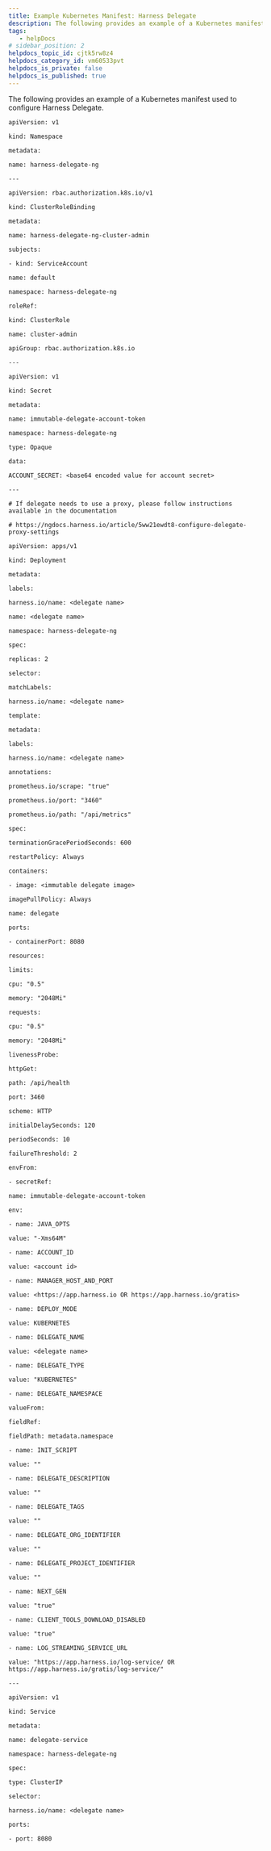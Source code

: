 ```yaml
---
title: Example Kubernetes Manifest: Harness Delegate
description: The following provides an example of a Kubernetes manifest used to configure Harness Delegate. apiVersion --  v1 kind --  Namespace metadata --  name --  harness-delegate-ng --- apiVersion --  rbac.authorization.k8…
tags: 
   - helpDocs
# sidebar_position: 2
helpdocs_topic_id: cjtk5rw8z4
helpdocs_category_id: vm60533pvt
helpdocs_is_private: false
helpdocs_is_published: true
---
```


The following provides an example of a Kubernetes manifest used to configure Harness Delegate.

`apiVersion: v1`

`kind: Namespace`

`metadata:`

`name: harness-delegate-ng`

`---`

`apiVersion: rbac.authorization.k8s.io/v1`

`kind: ClusterRoleBinding`

`metadata:`

`name: harness-delegate-ng-cluster-admin`

`subjects:`

`- kind: ServiceAccount`

`name: default`

`namespace: harness-delegate-ng`

`roleRef:`

`kind: ClusterRole`

`name: cluster-admin`

`apiGroup: rbac.authorization.k8s.io`

`---`

`apiVersion: v1`

`kind: Secret`

`metadata:`

`name: immutable-delegate-account-token`

`namespace: harness-delegate-ng`

`type: Opaque`

`data:`

`ACCOUNT_SECRET: <base64 encoded value for account secret>`

`---`

`# If delegate needs to use a proxy, please follow instructions available in the documentation`

`# https://ngdocs.harness.io/article/5ww21ewdt8-configure-delegate-proxy-settings`

`apiVersion: apps/v1`

`kind: Deployment`

`metadata:`

`labels:`

`harness.io/name: <delegate name>`

`name: <delegate name>`

`namespace: harness-delegate-ng`

`spec:`

`replicas: 2`

`selector:`

`matchLabels:`

`harness.io/name: <delegate name>`

`template:`

`metadata:`

`labels:`

`harness.io/name: <delegate name>`

`annotations:`

`prometheus.io/scrape: "true"`

`prometheus.io/port: "3460"`

`prometheus.io/path: "/api/metrics"`

`spec:`

`terminationGracePeriodSeconds: 600`

`restartPolicy: Always`

`containers:`

`- image: <immutable delegate image>`

`imagePullPolicy: Always`

`name: delegate`

`ports:`

`- containerPort: 8080`

`resources:`

`limits:`

`cpu: "0.5"`

`memory: "2048Mi"`

`requests:`

`cpu: "0.5"`

`memory: "2048Mi"`

`livenessProbe:`

`httpGet:`

`path: /api/health`

`port: 3460`

`scheme: HTTP`

`initialDelaySeconds: 120`

`periodSeconds: 10`

`failureThreshold: 2`

`envFrom:`

`- secretRef:`

`name: immutable-delegate-account-token`

`env:`

`- name: JAVA_OPTS`

`value: "-Xms64M"`

`- name: ACCOUNT_ID`

`value: <account id>`

`- name: MANAGER_HOST_AND_PORT`

`value: <https://app.harness.io OR https://app.harness.io/gratis>`

`- name: DEPLOY_MODE`

`value: KUBERNETES`

`- name: DELEGATE_NAME`

`value: <delegate name>`

`- name: DELEGATE_TYPE`

`value: "KUBERNETES"`

`- name: DELEGATE_NAMESPACE`

`valueFrom:`

`fieldRef:`

`fieldPath: metadata.namespace`

`- name: INIT_SCRIPT`

`value: ""`

`- name: DELEGATE_DESCRIPTION`

`value: ""`

`- name: DELEGATE_TAGS`

`value: ""`

`- name: DELEGATE_ORG_IDENTIFIER`

`value: ""`

`- name: DELEGATE_PROJECT_IDENTIFIER`

`value: ""`

`- name: NEXT_GEN`

`value: "true"`

`- name: CLIENT_TOOLS_DOWNLOAD_DISABLED`

`value: "true"`

`- name: LOG_STREAMING_SERVICE_URL`

`value: "https://app.harness.io/log-service/ OR https://app.harness.io/gratis/log-service/"`

`---`

`apiVersion: v1`

`kind: Service`

`metadata:`

`name: delegate-service`

`namespace: harness-delegate-ng`

`spec:`

`type: ClusterIP`

`selector:`

`harness.io/name: <delegate name>`

`ports:`

`- port: 8080`

  
  


